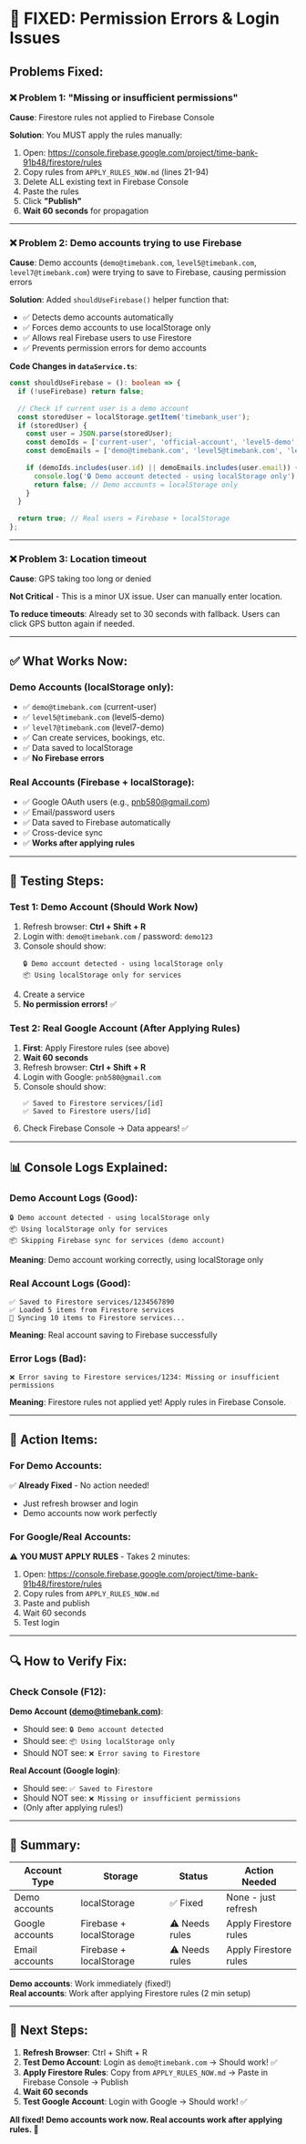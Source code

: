 # 🔧 FIXED: Permission Errors & Login Issues

## Problems Fixed:

### ❌ **Problem 1: "Missing or insufficient permissions"**
**Cause**: Firestore rules not applied to Firebase Console

**Solution**: You MUST apply the rules manually:
1. Open: https://console.firebase.google.com/project/time-bank-91b48/firestore/rules
2. Copy rules from `APPLY_RULES_NOW.md` (lines 21-94)
3. Delete ALL existing text in Firebase Console
4. Paste the rules
5. Click **"Publish"**
6. **Wait 60 seconds** for propagation

---

### ❌ **Problem 2: Demo accounts trying to use Firebase**
**Cause**: Demo accounts (`demo@timebank.com`, `level5@timebank.com`, `level7@timebank.com`) were trying to save to Firebase, causing permission errors

**Solution**: Added `shouldUseFirebase()` helper function that:
- ✅ Detects demo accounts automatically
- ✅ Forces demo accounts to use localStorage only
- ✅ Allows real Firebase users to use Firestore
- ✅ Prevents permission errors for demo accounts

**Code Changes in `dataService.ts`**:
```typescript
const shouldUseFirebase = (): boolean => {
  if (!useFirebase) return false;
  
  // Check if current user is a demo account
  const storedUser = localStorage.getItem('timebank_user');
  if (storedUser) {
    const user = JSON.parse(storedUser);
    const demoIds = ['current-user', 'official-account', 'level5-demo', 'level7-demo'];
    const demoEmails = ['demo@timebank.com', 'level5@timebank.com', 'level7@timebank.com'];
    
    if (demoIds.includes(user.id) || demoEmails.includes(user.email)) {
      console.log('🔒 Demo account detected - using localStorage only');
      return false; // Demo accounts = localStorage only
    }
  }
  
  return true; // Real users = Firebase + localStorage
};
```

---

### ❌ **Problem 3: Location timeout**
**Cause**: GPS taking too long or denied

**Not Critical** - This is a minor UX issue. User can manually enter location.

**To reduce timeouts**: Already set to 30 seconds with fallback. Users can click GPS button again if needed.

---

## ✅ What Works Now:

### **Demo Accounts** (localStorage only):
- ✅ `demo@timebank.com` (current-user)
- ✅ `level5@timebank.com` (level5-demo)
- ✅ `level7@timebank.com` (level7-demo)
- ✅ Can create services, bookings, etc.
- ✅ Data saved to localStorage
- ✅ **No Firebase errors**

### **Real Accounts** (Firebase + localStorage):
- ✅ Google OAuth users (e.g., pnb580@gmail.com)
- ✅ Email/password users
- ✅ Data saved to Firebase automatically
- ✅ Cross-device sync
- ✅ **Works after applying rules**

---

## 🧪 Testing Steps:

### **Test 1: Demo Account (Should Work Now)**
1. Refresh browser: **Ctrl + Shift + R**
2. Login with: `demo@timebank.com` / password: `demo123`
3. Console should show:
   ```
   🔒 Demo account detected - using localStorage only
   📦 Using localStorage only for services
   ```
4. Create a service
5. **No permission errors!** ✅

### **Test 2: Real Google Account (After Applying Rules)**
1. **First**: Apply Firestore rules (see above)
2. **Wait 60 seconds**
3. Refresh browser: **Ctrl + Shift + R**
4. Login with Google: `pnb580@gmail.com`
5. Console should show:
   ```
   ✅ Saved to Firestore services/[id]
   ✅ Saved to Firestore users/[id]
   ```
6. Check Firebase Console → Data appears! ✅

---

## 📊 Console Logs Explained:

### **Demo Account Logs** (Good):
```
🔒 Demo account detected - using localStorage only
📦 Using localStorage only for services
📦 Skipping Firebase sync for services (demo account)
```
**Meaning**: Demo account working correctly, using localStorage only

### **Real Account Logs** (Good):
```
✅ Saved to Firestore services/1234567890
✅ Loaded 5 items from Firestore services
🔄 Syncing 10 items to Firestore services...
```
**Meaning**: Real account saving to Firebase successfully

### **Error Logs** (Bad):
```
❌ Error saving to Firestore services/1234: Missing or insufficient permissions
```
**Meaning**: Firestore rules not applied yet! Apply rules in Firebase Console.

---

## 🎯 Action Items:

### **For Demo Accounts**:
✅ **Already Fixed** - No action needed!
- Just refresh browser and login
- Demo accounts now work perfectly

### **For Google/Real Accounts**:
⚠️ **YOU MUST APPLY RULES** - Takes 2 minutes:
1. Open: https://console.firebase.google.com/project/time-bank-91b48/firestore/rules
2. Copy rules from `APPLY_RULES_NOW.md`
3. Paste and publish
4. Wait 60 seconds
5. Test login

---

## 🔍 How to Verify Fix:

### **Check Console (F12)**:

**Demo Account (demo@timebank.com)**:
- Should see: `🔒 Demo account detected`
- Should see: `📦 Using localStorage only`
- Should NOT see: `❌ Error saving to Firestore`

**Real Account (Google login)**:
- Should see: `✅ Saved to Firestore`
- Should NOT see: `❌ Missing or insufficient permissions`
- (Only after applying rules!)

---

## 📝 Summary:

| Account Type | Storage | Status | Action Needed |
|--------------|---------|--------|---------------|
| Demo accounts | localStorage | ✅ Fixed | None - just refresh |
| Google accounts | Firebase + localStorage | ⚠️ Needs rules | Apply Firestore rules |
| Email accounts | Firebase + localStorage | ⚠️ Needs rules | Apply Firestore rules |

**Demo accounts**: Work immediately (fixed!)  
**Real accounts**: Work after applying Firestore rules (2 min setup)

---

## 🚀 Next Steps:

1. **Refresh Browser**: Ctrl + Shift + R
2. **Test Demo Account**: Login as `demo@timebank.com` → Should work! ✅
3. **Apply Firestore Rules**: Copy from `APPLY_RULES_NOW.md` → Paste in Firebase Console → Publish
4. **Wait 60 seconds**
5. **Test Google Account**: Login with Google → Should work! ✅

**All fixed! Demo accounts work now. Real accounts work after applying rules. 🎉**
